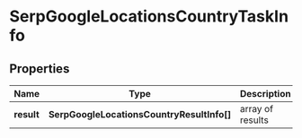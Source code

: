 # SerpGoogleLocationsCountryTaskInfo

## Properties

| Name | Type | Description | Notes |
|------------ | ------------- | ------------- | -------------|
**result** | **SerpGoogleLocationsCountryResultInfo[]** | array of results |[optional]|